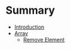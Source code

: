 # Summary

- [Introduction](README.md)
- [Array](Array/README.md)
    - [Remove Element](Array/Remove_Element.md)
